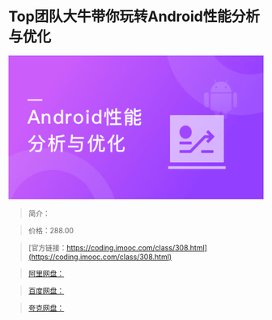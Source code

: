 # Top团队大牛带你玩转Android性能分析与优化

![img](../../assets/5fce052309bf95b205400304.png)

> 简介：

> 价格：288.00

> [官方链接：https://coding.imooc.com/class/308.html](https://coding.imooc.com/class/308.html)

> [阿里网盘：]()

> [百度网盘：]()

> [夸克网盘：]()
